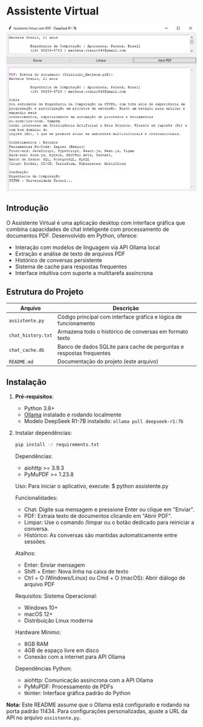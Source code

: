 # Assistente Virtual

![Interface Demo](img/1.png) <!-- Adicione uma imagem da interface se disponível -->

## Introdução

O Assistente Virtual é uma aplicação desktop com interface gráfica que combina capacidades de chat inteligente com processamento de documentos PDF. Desenvolvido em Python, oferece:

- Interação com modelos de linguagem via API Ollama local
- Extração e análise de texto de arquivos PDF
- Histórico de conversas persistente
- Sistema de cache para respostas frequentes
- Interface intuitiva com suporte a multitarefa assíncrona

## Estrutura do Projeto

| Arquivo            | Descrição                                                            |
| ------------------ | -------------------------------------------------------------------- |
| `assistente.py`    | Código principal com interface gráfica e lógica de funcionamento     |
| `chat_history.txt` | Armazena todo o histórico de conversas em formato texto              |
| `chat_cache.db`    | Banco de dados SQLite para cache de perguntas e respostas frequentes |
| `README.md`        | Documentação do projeto (este arquivo)                               |

## Instalação

1. **Pré-requisitos**:

   - Python 3.8+
   - [Ollama](https://ollama.ai/) instalado e rodando localmente
   - Modelo DeepSeek R1-7B instalado: `ollama pull deepseek-r1:7b`

2. Instalar dependências:

   ```bash
   pip install -r requirements.txt
   ```

   Dependências:

   - aiohttp >= 3.9.3
   - PyMuPDF >= 1.23.8

   Uso:
   Para iniciar o aplicativo, execute:
   $ python assistente.py

   Funcionalidades:

   - Chat: Digite sua mensagem e pressione Enter ou clique em "Enviar".
   - PDF: Extraia texto de documentos clicando em "Abrir PDF".
   - Limpar: Use o comando /limpar ou o botão dedicado para reiniciar a conversa.
   - Histórico: As conversas são mantidas automaticamente entre sessões.

   Atalhos:

   - Enter: Enviar mensagem
   - Shift + Enter: Nova linha na caixa de texto
   - Ctrl + O (Windows/Linux) ou Cmd + O (macOS): Abrir diálogo de arquivo PDF

   Requisitos:
   Sistema Operacional:

   - Windows 10+
   - macOS 12+
   - Distribuição Linux moderna

   Hardware Mínimo:

   - 8GB RAM
   - 4GB de espaço livre em disco
   - Conexão com a internet para API Ollama

   Dependências Python:

   - aiohttp: Comunicação assíncrona com a API Ollama
   - PyMuPDF: Processamento de PDFs
   - tkinter: Interface gráfica padrão do Python

**Nota:** Este README assume que o Ollama está configurado e rodando na porta padrão 11434. Para configurações personalizadas, ajuste a URL da API no arquivo `assistente.py`.
